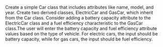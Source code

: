 Create a simple Car class that includes attributes like name, model, and year.
Create two derived classes, ElectricCar and GasCar, which inherit from the Car class.
Consider adding a battery capacity attribute to the ElectricCar class and a fuel efficiency
characteristic to the GasCar class.The user will enter the battery capacity and fuel efficiency
attribute values based on the type of vehicle. For electric cars, the input should be battery
capacity, while for gas cars, the input should be fuel efficiency.
